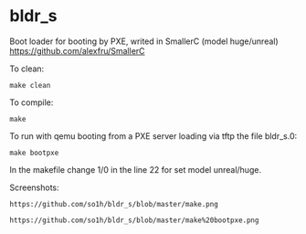 # bldr_s
Boot loader for booting by PXE, writed in SmallerC (model huge/unreal)
https://github.com/alexfru/SmallerC

To clean: 

    make clean

To compile: 

    make 

To run with qemu booting from a PXE server loading via tftp the file bldr_s.0:

    make bootpxe
    
In the makefile change 1/0 in the line 22 for set model unreal/huge.    

Screenshots: 

    https://github.com/so1h/bldr_s/blob/master/make.png

    https://github.com/so1h/bldr_s/blob/master/make%20bootpxe.png
    

